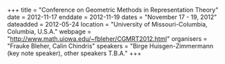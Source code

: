 +++
title = "Conference on Geometric Methods in Representation Theory"
date = 2012-11-17
enddate = 2012-11-19
dates = "November 17 - 19, 2012"
dateadded = 2012-05-24
location = "University of Missouri-Columbia, Columbia, U.S.A."
webpage = "http://www.math.uiowa.edu/~fbleher/CGMRT2012.html"
organisers = "Frauke Bleher, Calin Chindris"
speakers = "Birge Huisgen-Zimmermann (key note speaker), other speakers T.B.A."
+++
